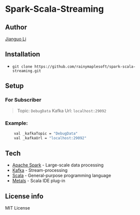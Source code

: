 # Spark-Scala-Streaming

## Author
  [Jianguo Li](https://github.com/rainymaplesoft)

## Installation
- `git clone https://github.com/rainymaplesoft/spark-scala-streaming.git`

## Setup
### For Subscriber
>Topic: `DebugData`
>Kafka Url: `localhost:29092`

### Example:
```sh
    val _kafkaTopic = "DebugData"
    val _kafkaUrl = "localhost:29092"
```


## Tech
- [Apache Spark] - Large-scale data processing
- [Kafka] - Stream-processing
- [Scala] - General-purpose programming language 
- [Metals] - Scala IDE plug-in

## License info
MIT License

[//]: # 

   [Apache Spark]: <https://spark.apache.org/>
   [Kafka]: <https://kafka.apache.org>
   [Scala]: <https://www.scala-lang.org/>
   [Metals]:<https://scalameta.org/metals/>

